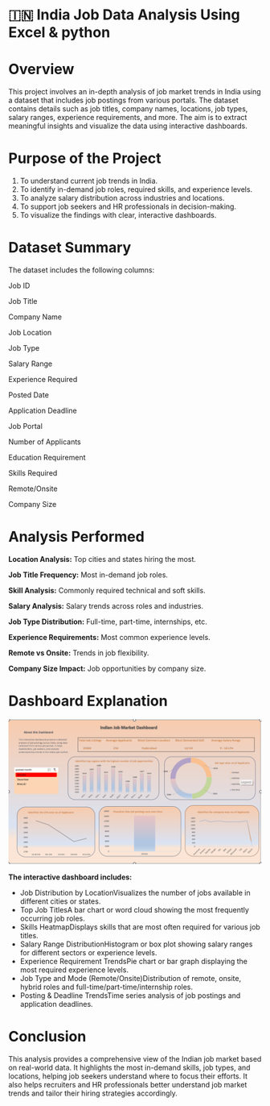 # 🇮🇳 India Job Data Analysis Using Excel & python 

# Overview

This project involves an in-depth analysis of job market trends in India using a dataset that includes job postings from various portals. The dataset contains details such as job titles, company names, locations, job types, salary ranges, experience requirements, and more. The aim is to extract meaningful insights and visualize the data using interactive dashboards.

# Purpose of the Project

1. To understand current job trends in India.
2. To identify in-demand job roles, required skills, and experience levels.
3. To analyze salary distribution across industries and locations.
4. To support job seekers and HR professionals in decision-making.
5. To visualize the findings with clear, interactive dashboards.

# Dataset Summary

The dataset includes the following columns:

Job ID

Job Title

Company Name

Job Location

Job Type

Salary Range

Experience Required

Posted Date

Application Deadline

Job Portal

Number of Applicants

Education Requirement

Skills Required

Remote/Onsite

Company Size

# Analysis Performed

**Location Analysis:** Top cities and states hiring the most.

**Job Title Frequency:** Most in-demand job roles.

**Skill Analysis:** Commonly required technical and soft skills.

**Salary Analysis:** Salary trends across roles and industries.

**Job Type Distribution:** Full-time, part-time, internships, etc.

**Experience Requirements:** Most common experience levels.

**Remote vs Onsite:** Trends in job flexibility.

**Company Size Impact:** Job opportunities by company size.

# Dashboard Explanation

![Alt Text](https://github.com/ybalaji123/Indian-job-data/blob/main/Screenshot%202025-05-19%20193509.png)

**The interactive dashboard includes:**

* Job Distribution by LocationVisualizes the number of jobs available in different cities or states.
* Top Job TitlesA bar chart or word cloud showing the most frequently occurring job roles.
* Skills HeatmapDisplays skills that are most often required for various job titles.
* Salary Range DistributionHistogram or box plot showing salary ranges for different sectors or experience levels.
* Experience Requirement TrendsPie chart or bar graph displaying the most required experience levels.
* Job Type and Mode (Remote/Onsite)Distribution of remote, onsite, hybrid roles and full-time/part-time/internship roles.
* Posting & Deadline TrendsTime series analysis of job postings and application deadlines.

# Conclusion

This analysis provides a comprehensive view of the Indian job market based on real-world data. It highlights the most in-demand skills, job types, and locations, helping job seekers understand where to focus their efforts. It also helps recruiters and HR professionals better understand job market trends and tailor their hiring strategies accordingly.


